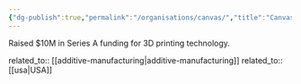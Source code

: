 ```yaml
---
{"dg-publish":true,"permalink":"/organisations/canvas/","title":"Canvas"}
---
```



Raised $10M in Series A funding for 3D printing technology.

related_to:: [[additive-manufacturing\|additive-manufacturing]]
related_to:: [[usa\|USA]]
